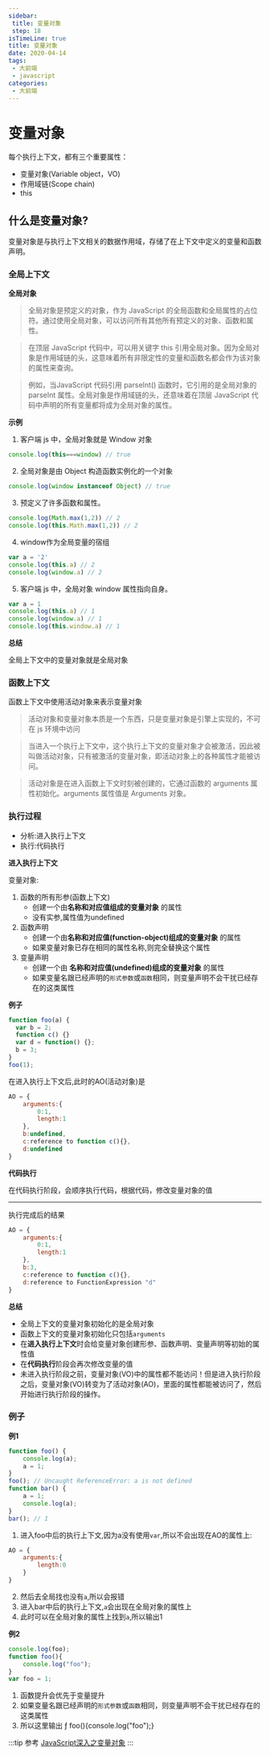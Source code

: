 ```yaml
---
sidebar:
 title: 变量对象
 step: 18
isTimeLine: true
title: 变量对象
date: 2020-04-14
tags:
 - 大前端
 - javascript
categories:
 - 大前端
---
```

# 变量对象
每个执行上下文，都有三个重要属性：
* 变量对象(Variable object，VO)
* 作用域链(Scope chain)
* this

## 什么是变量对象?
变量对象是与执行上下文相关的数据作用域，存储了在上下文中定义的变量和函数声明。

### 全局上下文
**全局对象**
>全局对象是预定义的对象，作为 JavaScript 的全局函数和全局属性的占位符。通过使用全局对象，可以访问所有其他所有预定义的对象、函数和属性。

>在顶层 JavaScript 代码中，可以用关键字 this 引用全局对象。因为全局对象是作用域链的头，这意味着所有非限定性的变量和函数名都会作为该对象的属性来查询。

>例如，当JavaScript 代码引用 parseInt() 函数时，它引用的是全局对象的 parseInt 属性。全局对象是作用域链的头，还意味着在顶层 JavaScript 代码中声明的所有变量都将成为全局对象的属性。

**示例**
1. 客户端 js 中，全局对象就是 Window 对象
```js
console.log(this===window) // true
```
2. 全局对象是由 Object 构造函数实例化的一个对象
```js
console.log(window instanceof Object) // true
```
3. 预定义了许多函数和属性。
```js
console.log(Math.max(1,2)) // 2
console.log(this.Math.max(1,2)) // 2
```
4. window作为全局变量的宿组
```js
var a = '2'
console.log(this.a) // 2
console.log(window.a) // 2
```
5. 客户端 js 中，全局对象 window 属性指向自身。
```js
var a = 1
console.log(this.a) // 1
console.log(window.a) // 1
console.log(this.window.a) // 1
```

**总结**

全局上下文中的变量对象就是全局对象

### 函数上下文

函数上下文中使用活动对象来表示变量对象

>活动对象和变量对象本质是一个东西，只是变量对象是引擎上实现的，不可在 js 环境中访问

>当进入一个执行上下文中，这个执行上下文的变量对象才会被激活，因此被叫做活动对象，只有被激活的变量对象，即活动对象上的各种属性才能被访问。

>活动对象是在进入函数上下文时刻被创建的，它通过函数的 arguments 属性初始化。arguments 属性值是 Arguments 对象。

### 执行过程
* 分析:进入执行上下文
* 执行:代码执行

**进入执行上下文**

变量对象:

1. 函数的所有形参(函数上下文)
   * 创建一个由**名称和对应值组成的变量对象** 的属性
   * 没有实参,属性值为undefined
2. 函数声明
   * 创建一个由**名称和对应值(function-object)组成的变量对象** 的属性
   * 如果变量对象已存在相同的属性名称,则完全替换这个属性
3. 变量声明
   * 创建一个由 **名称和对应值(undefined)组成的变量对象** 的属性
   * 如果变量名跟已经声明的``形式参数``或``函数``相同，则变量声明不会干扰已经存在的这类属性

**例子**
```js
function foo(a) {
  var b = 2;
  function c() {}
  var d = function() {};
  b = 3;
}
foo(1);
```
在进入执行上下文后,此时的AO(活动对象)是
```js
AO = {
    arguments:{
        0:1,
        length:1
    },
    b:undefined,
    c:reference to function c(){},
    d:undefined
}
```

**代码执行**

在代码执行阶段，会顺序执行代码，根据代码，修改变量对象的值

---

执行完成后的结果
```js
AO = {
    arguments:{
        0:1,
        length:1
    },
    b:3,
    c:reference to function c(){},
    d:reference to FunctionExpression "d"
}
```

**总结**
* 全局上下文的变量对象初始化的是全局对象
* 函数上下文的变量对象初始化只包括``arguments``
* 在**进入执行上下文**时会给变量对象创建形参、函数声明、变量声明等初始的属性值
* 在**代码执行**阶段会再次修改变量的值
* 未进入执行阶段之前，变量对象(VO)中的属性都不能访问！但是进入执行阶段之后，变量对象(VO)转变为了活动对象(AO)，里面的属性都能被访问了，然后开始进行执行阶段的操作。


### 例子
**例1**
```js
function foo() {
    console.log(a);
    a = 1;
}
foo(); // Uncaught ReferenceError: a is not defined
function bar() {
    a = 1;
    console.log(a);
}
bar(); // 1
```
1. 进入foo中后的执行上下文,因为a没有使用``var``,所以不会出现在AO的属性上:
```js
AO = {
    arguments:{
        length:0
    }
}
```
2. 然后去全局找也没有``a``,所以会报错
3. 进入bar中后的执行上下文,``a``会出现在全局对象的属性上
4. 此时可以在全局对象的属性上找到``a``,所以输出1

**例2**
```js
console.log(foo);
function foo(){
    console.log("foo");
}
var foo = 1;
```
1. 函数提升会优先于变量提升
2. 如果变量名跟已经声明的``形式参数``或``函数``相同，则变量声明不会干扰已经存在的这类属性
3. 所以这里输出 ƒ foo(){console.log("foo");}


:::tip 参考
[JavaScript深入之变量对象](https://github.com/mqyqingfeng/Blog/issues/5)
:::

